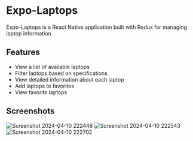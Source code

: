# Expo-Laptops

Expo-Laptops is a React Native application built with Redux for managing laptop information.

## Features

- View a list of available laptops
- Filter laptops based on specifications
- View detailed information about each laptop
- Add laptops to favorites
- View favorite laptops

## Screenshots
![Screenshot 2024-04-10 222448](https://github.com/rohitpatil03/Expo-Laptops/assets/101471692/24b8a7cd-78fa-455d-8501-f8f41ce15af1)
![Screenshot 2024-04-10 222543](https://github.com/rohitpatil03/Expo-Laptops/assets/101471692/793c8aa7-d6d5-4bbc-9baa-44a84a26ad73)
![Screenshot 2024-04-10 222702](https://github.com/rohitpatil03/Expo-Laptops/assets/101471692/9bf9abc9-9ddd-4ce2-b3d4-fef5883b51e5)
